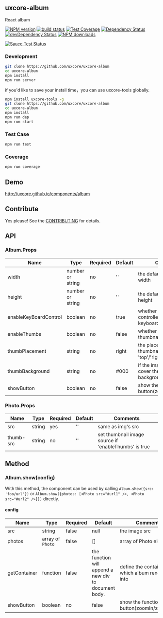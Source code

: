 ## uxcore-album

React album

[![NPM version][npm-image]][npm-url]
[![build status][travis-image]][travis-url]
[![Test Coverage][coveralls-image]][coveralls-url]
[![Dependency Status][dep-image]][dep-url]
[![devDependency Status][devdep-image]][devdep-url] 
[![NPM downloads][downloads-image]][npm-url]

[![Sauce Test Status][sauce-image]][sauce-url]

[npm-image]: http://img.shields.io/npm/v/uxcore-album.svg?style=flat-square
[npm-url]: http://npmjs.org/package/uxcore-album
[travis-image]: https://img.shields.io/travis/uxcore/uxcore-album.svg?style=flat-square
[travis-url]: https://travis-ci.org/uxcore/uxcore-album
[coveralls-image]: https://img.shields.io/coveralls/uxcore/uxcore-album.svg?style=flat-square
[coveralls-url]: https://coveralls.io/r/uxcore/uxcore-album?branch=master
[dep-image]: http://img.shields.io/david/uxcore/uxcore-album.svg?style=flat-square
[dep-url]: https://david-dm.org/uxcore/uxcore-album
[devdep-image]: http://img.shields.io/david/dev/uxcore/uxcore-album.svg?style=flat-square
[devdep-url]: https://david-dm.org/uxcore/uxcore-album#info=devDependencies
[downloads-image]: https://img.shields.io/npm/dm/uxcore-album.svg
[sauce-image]: https://saucelabs.com/browser-matrix/uxcore-album.svg
[sauce-url]: https://saucelabs.com/u/uxcore-album


### Development

```sh
git clone https://github.com/uxcore/uxcore-album
cd uxcore-album
npm install
npm run server
```

if you'd like to save your install time，you can use uxcore-tools globally.

```sh
npm install uxcore-tools -g
git clone https://github.com/uxcore/uxcore-album
cd uxcore-album
npm install
npm run dep
npm run start
```

### Test Case

```sh
npm run test
```

### Coverage

```sh
npm run coverage
```

## Demo

http://uxcore.github.io/components/album

## Contribute

Yes please! See the [CONTRIBUTING](https://github.com/uxcore/uxcore/blob/master/CONTRIBUTING.md) for details.

## API

### Album.Props

| Name | Type | Required | Default | Comments |
|---|---|---|---|---|
| width | number or string | no | '' | the default image cover's width |
| height | number or string | no | '' | the default image cover's height |
| enableKeyBoardControl | boolean | no | true | whether the album can be controlled by the keyboard navigation |
| enableThumbs | boolean | no | false | whether the show thumbnail list|
| thumbPlacement | string | no | right | the placement of thumbnail, you can set 'top'/'right'/'bottom'/'left'/ |
| thumbBackground | string | no | #000 | if the image couldn't cover the gird, give it a background|
| showButton | boolean | no | false | show the function button(zoomIn/zoomOut) |

### Photo.Props

| Name | Type | Required | Default | Comments |
|---|---|---|---|---|
| src | string | yes | '' | same as img's src |
| thumb-src | string | no | '' | set thumbnail image source if 'enableThumbs' is true |

## Method

### Album.show(config)

 With this method, the component can be used by calling `Album.show({src: 'foo/url'})` or `Album.show({photos: [<Photo src="#url1" />, <Photo src="#url2" />]})` directly.

#### config

| Name | Type | Required | Default | Comments |
|---|---|---|---|---|
| src | string | false | null | the image src |
| photos | array of `Photo` | false | [] | array of Photo element |
| getContainer | function | false | the function will append a new div to document body. | define the container which album rendered into |
| showButton | boolean | no | false | show the function button(zoomIn/zoomOut) |

